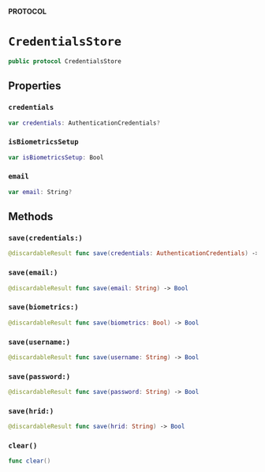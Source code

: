 **PROTOCOL**

# `CredentialsStore`

```swift
public protocol CredentialsStore
```

## Properties
### `credentials`

```swift
var credentials: AuthenticationCredentials?
```

### `isBiometricsSetup`

```swift
var isBiometricsSetup: Bool
```

### `email`

```swift
var email: String?
```

## Methods
### `save(credentials:)`

```swift
@discardableResult func save(credentials: AuthenticationCredentials) -> Bool
```

### `save(email:)`

```swift
@discardableResult func save(email: String) -> Bool
```

### `save(biometrics:)`

```swift
@discardableResult func save(biometrics: Bool) -> Bool
```

### `save(username:)`

```swift
@discardableResult func save(username: String) -> Bool
```

### `save(password:)`

```swift
@discardableResult func save(password: String) -> Bool
```

### `save(hrid:)`

```swift
@discardableResult func save(hrid: String) -> Bool
```

### `clear()`

```swift
func clear()
```
